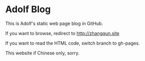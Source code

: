 Adolf Blog
==========

This is Adolf's static web page blog in GitHub.

If you want to browse, redirect to http://zhangqun.site

If you want to read the HTML code, switch branch to gh-pages.

This website if Chinese only, sorry.
